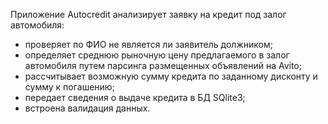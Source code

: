 Приложение Autocredit анализирует заявку на кредит под залог автомобиля:

- проверяет по ФИО не является ли заявитель должником;
- определяет среднюю рыночную цену предлагаемого в залог автомобиля путем парсинга размещенных объявлений на Avito;
- рассчитывает возможную сумму кредита по заданному дисконту и сумму к погашению;
- передает сведения о выдаче кредита в БД SQlite3;
- встроена валидация данных.
